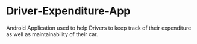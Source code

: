 # Driver-Expenditure-App

Android Application used to help Drivers to keep track of their expenditure as well as maintainability of their car. 
